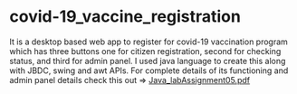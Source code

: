 # covid-19_vaccine_registration
It is a desktop based web app to register for covid-19 vaccination program which has three buttons one for citizen registration, second for checking status, and third for admin panel.
I used java language to create this along with JBDC, swing and awt APIs.
For complete details of its functioning and admin panel details check this out =>
[Java_labAssignment05.pdf](https://github.com/Srijan-Bhardwaj/covid-19_vaccine_registration/files/6488755/Java_labAssignment05.pdf)
